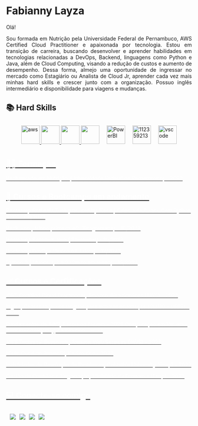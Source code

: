 # Fabianny Layza
<div style="text-align: justify">
<p>Olá!

Sou formada em Nutrição pela Universidade Federal de Pernambuco, AWS Certified Cloud Practitioner e apaixonada por tecnologia. Estou em transição de carreira, buscando desenvolver e aprender habilidades em tecnologias relacionadas a DevOps, Backend, linguagens como Python e Java, além de Cloud Computing, visando a redução de custos e aumento de desempenho. Dessa forma, almejo uma oportunidade de ingressar no mercado como Estagiário ou Analista de Cloud Jr, aprender cada vez mais minhas hard skills e crescer junto com a organização. Possuo inglês intermediário e disponibilidade para viagens e mudanças.<p>
</div>

<h2> 📚 Hard Skills </h2>

<div style="display: flex; padding: 10px; justify-content: center; gap: 20px"> <a href="https://aws.amazon.com" target="_blank" rel="noreferrer"> <img src="https://cdn.iconscout.com/icon/free/png-512/aws-1869025-1583149.png" alt="aws" width="50" height="50"/> <img src="https://cdn.jsdelivr.net/gh/devicons/devicon/icons/python/python-original.svg" width="50"
height="50"/> <img src="https://cdn.jsdelivr.net/gh/devicons/devicon/icons/java/java-original.svg" width="50" height="50"/> <img src="https://cdn.jsdelivr.net/gh/devicons/devicon/icons/github/github-original.svg" width="50" height="50"/> <a href="https://www.powerbi.com" target="_blank" rel="noreferrer"> <img src="https://raw.githubusercontent.com/microsoft/PowerBI-Icons/main/PNG/Power-BI.png" alt="PowerBI" width="50" height="50"/> </a> <a href="https://www.microsoft.com/pt-br/microsoft-365" target="_blank" rel="noreferrer"> <img src="https://img.icons8.com/color/12x/office-365.png" alt="112359213" width="50" height="50"/> </a> <a href="https://code.visualstudio.com/" target="_blank" rel="noreferrer"> <img src="https://cdn.jsdelivr.net/gh/devicons/devicon/icons/vscode/vscode-original.svg" alt="vscode" width="50" height="50"/> 
</div>

<h2 style="color: #fff"> 👩‍🎓 Formação </h2>
 
<font color="white"> <p> Bacharelado em Nutrição (Universidade Federal de Pernambuco) - 2022 <p>

<h2 style="color: #fff"> 🚀 Cursos e Bootcamps em andamento </h2>
<font color="white"> <p> Bootcamp Potência Tech powered by iFood | Ciência de Dados Com Python (DIO) - 09/2023

Back-End | Minha primeira API (Programaria) - 10/2023

Bootcamp Backend Java ( Santander) - 10/2023

Bootcamp DevOps Básico (IT Talent) - 12/2023

Python 3 | Mundo 1, 2 e 3 (Curso em Vídeo) - 12/2023 <p>

<h2 style="color: #fff">✅ Cursos e Cerfificações</h2>
<font color="white"> <p> AWS Certified Cloud Practitioner, Amazon Web Services (AWS) - 2023

Inglês, Coordenação de Línguas para Internacionalização (CLING - UFPE) - 2026 

Fundamentos de AWS, Escola da Nuvem – 2023 
Computação em Nuvem - AWS Discovery Day, Ka Solution - 2023

AWS Technical Essentials, Amazon Web Services (AWS) - 2023 

Visão Geral do Power BI, Ka Solution - 2023

Habilidades de Resolução de Problemas, Columbia University (Enap) - 2022 

Gestão de Conflitos e Negociação, Ministério da Economia (Enap) - 2022 <p>

<h2 style="color: #fff">💻 Conecte-se comigo<h2>
<div style="display:flex; flex-direction: row; gap: 10px; margin-bottom: 16px">
    <a href= "https://www.linkedin.com/in/fabiannybezerra" target= "_blank"><img src= "https://img.shields.io/badge/-LinkedIn-%230077B5?style=for-the-badge&logo=linkedin&logoColor=white" target="_blank"></a> 
    <a href= "https://github.com/FabiannyLayza" target= "_blank"><img src= "https://img.shields.io/badge/GitHub-000?style=for-the-badge&logo=github&logoColor=fff" target="_blank"></a>
    <a href="mailto:fabi_layza@hotmail.com" target="#"><img src="https://img.shields.io/badge/Outlook-blue?style=for-the-badge&logo=microsoftoutlook"></a> 
    <a href="https://github.com/FabiannyLayza" target="_blank"><img src= "https://img.shields.io/badge/-Meu%20Perfil%20na%20DIO-30A3DC?style=for-the-badge"></a>
</div>

